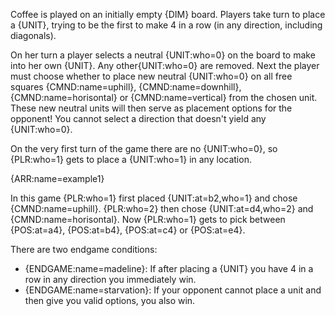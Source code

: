 Coffee is played on an initially empty {DIM} board. Players take turn to place a {UNIT}, trying to be the first to make 4 in a row (in any direction, including diagonals).

On her turn a player selects a neutral {UNIT:who=0} on the board to make into her own {UNIT}. Any other{UNIT:who=0} are removed. Next the player must choose whether to place new neutral {UNIT:who=0} on all free squares {CMND:name=uphill}, {CMND:name=downhill}, {CMND:name=horisontal} or {CMND:name=vertical} from the chosen unit. These new neutral units will then serve as placement options for the opponent! You cannot select a direction that doesn't yield any {UNIT:who=0}.

On the very first turn of the game there are no {UNIT:who=0}, so {PLR:who=1} gets to place a {UNIT:who=1} in any location.

{ARR:name=example1}

In this game {PLR:who=1} first placed {UNIT:at=b2,who=1} and chose {CMND:name=uphill}. {PLR:who=2} then chose {UNIT:at=d4,who=2} and {CMND:name=horisontal}. Now {PLR:who=1} gets to pick between {POS:at=a4}, {POS:at=b4}, {POS:at=c4} or {POS:at=e4}.

There are two endgame conditions:

- {ENDGAME:name=madeline}: If after placing a {UNIT} you have 4 in a row in any direction you immediately win.
- {ENDGAME:name=starvation}: If your opponent cannot place a unit and then give you valid options, you also win.
